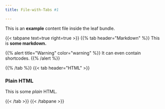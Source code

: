 ```yaml
---
title: File-with-Tabs #1

---
```


This is an **example** content file inside the leaf bundle.

{{< tabpane text=true right=true >}}
{{% tab header="Markdown" %}}
This is **some markdown.**

{{% alert title="Warning" color="warning" %}}
It can even contain shortcodes.
{{% /alert %}}

{{% /tab %}}
{{< tab header="HTML" >}}
<div>
	<h3>Plain HTML</h3>
	<p>This is some <i>plain</i> HTML.</p>
</div>
{{< /tab >}}
{{< /tabpane >}}